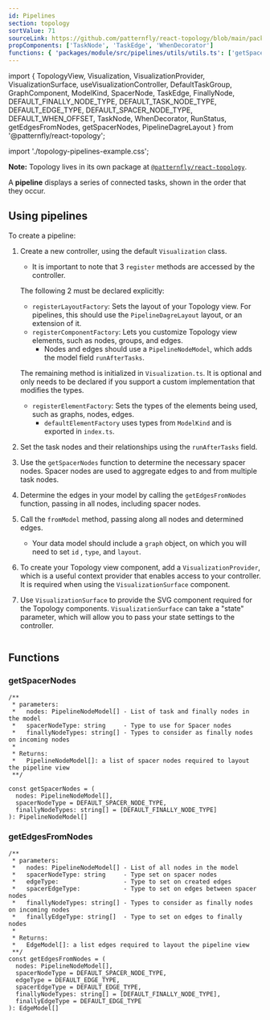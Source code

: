 ```yaml
---
id: Pipelines
section: topology
sortValue: 71
sourceLink: https://github.com/patternfly/react-topology/blob/main/packages/module/patternfly-docs/content/examples/TopologyPipelinesGettingStartedDemo.tsx
propComponents: ['TaskNode', 'TaskEdge', 'WhenDecorator']
functions: { 'packages/module/src/pipelines/utils/utils.ts': ['getSpacerNodes', 'getEdgesFromNodes'] }
---
```


import {
  TopologyView,
  Visualization,
  VisualizationProvider,
  VisualizationSurface,
  useVisualizationController,
  DefaultTaskGroup,
  GraphComponent,
  ModelKind,
  SpacerNode,
  TaskEdge,
  FinallyNode,
  DEFAULT_FINALLY_NODE_TYPE,
  DEFAULT_TASK_NODE_TYPE,
  DEFAULT_EDGE_TYPE,
  DEFAULT_SPACER_NODE_TYPE,
  DEFAULT_WHEN_OFFSET,
  TaskNode,
  WhenDecorator,
  RunStatus,
  getEdgesFromNodes,
  getSpacerNodes,
  PipelineDagreLayout
} from '@patternfly/react-topology';

import './topology-pipelines-example.css';

**Note:** Topology lives in its own package at [`@patternfly/react-topology`](https://www.npmjs.com/package/@patternfly/react-topology).

A **pipeline** displays a series of connected tasks, shown in the order that they occur.

## Using pipelines

To create a pipeline:

1. Create a new controller, using the default `Visualization` class.
      - It is important to note that 3 `register` methods are accessed by the controller.

    The following 2 must be declared explicitly:

      - `registerLayoutFactory`: Sets the layout of your Topology view. For pipelines, this should use the `PipelineDagreLayout` layout, or an extension of it.
      - `registerComponentFactory`: Lets you customize Topology view elements, such as nodes, groups, and edges.
        - Nodes and edges should use a `PipelineNodeModel`, which adds the model field `runAfterTasks`.

    The remaining method is initialized in `Visualization.ts`. It is optional and only needs to be declared if you support a custom implementation that modifies the types.

      - `registerElementFactory`: Sets the types of the elements being used, such as graphs, nodes, edges.
        - `defaultElementFactory` uses types from `ModelKind` and is exported in `index.ts`.

1. Set the task nodes and their relationships using the `runAfterTasks` field.

1. Use the `getSpacerNodes` function to determine the necessary spacer nodes. Spacer nodes are used to aggregate edges to and from multiple task nodes.

1. Determine the edges in your model by calling the `getEdgesFromNodes` function, passing in all nodes, including spacer nodes.

1. Call the `fromModel` method, passing along all nodes and determined edges. 
   - Your data model should include a `graph` object, on which you will need to set `id` , `type`, and `layout`.

1. To create your Topology view component, add a `VisualizationProvider`, which is a useful context provider that enables access to your controller. It is required when using the `VisualizationSurface` component.

1. Use `VisualizationSurface` to provide the SVG component required for the Topology components. `VisualizationSurface` can take a "state" parameter, which will allow you to pass your state settings to the controller.

```ts file='./TopologyPipelinesGettingStartedDemo.tsx'
```

## Functions
### getSpacerNodes
```noLive
/**
 * parameters:
 *   nodes: PipelineNodeModel[] - List of task and finally nodes in the model
 *   spacerNodeType: string     - Type to use for Spacer nodes
 *   finallyNodeTypes: string[] - Types to consider as finally nodes on incoming nodes
 *
 * Returns:
 *   PipelineNodeModel[]: a list of spacer nodes required to layout the pipeline view
 **/
 
const getSpacerNodes = (
  nodes: PipelineNodeModel[],
  spacerNodeType = DEFAULT_SPACER_NODE_TYPE,
  finallyNodeTypes: string[] = [DEFAULT_FINALLY_NODE_TYPE]
): PipelineNodeModel[]
```

### getEdgesFromNodes
```noLive
/**
 * parameters:
 *   nodes: PipelineNodeModel[] - List of all nodes in the model
 *   spacerNodeType: string     - Type set on spacer nodes
 *   edgeType:                  - Type to set on created edges
 *   spacerEdgeType:            - Type to set on edges between spacer nodes
 *   finallyNodeTypes: string[] - Types to consider as finally nodes on incoming nodes
 *   finallyEdgeType: string[]  - Type to set on edges to finally nodes
 *
 * Returns:
 *   EdgeModel[]: a list edges required to layout the pipeline view
 **/
const getEdgesFromNodes = (
  nodes: PipelineNodeModel[],
  spacerNodeType = DEFAULT_SPACER_NODE_TYPE,
  edgeType = DEFAULT_EDGE_TYPE,
  spacerEdgeType = DEFAULT_EDGE_TYPE,
  finallyNodeTypes: string[] = [DEFAULT_FINALLY_NODE_TYPE],
  finallyEdgeType = DEFAULT_EDGE_TYPE
): EdgeModel[]
```

